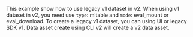 This example show how to use legacy v1 dataset in v2. When using v1 dataset in v2, you need use `type`: mltable and `mode`: eval_mount or eval_download.
To create a legacy v1 dataset, you can using UI or legacy SDK v1. Data asset create using CLI v2 will create a v2 data asset.